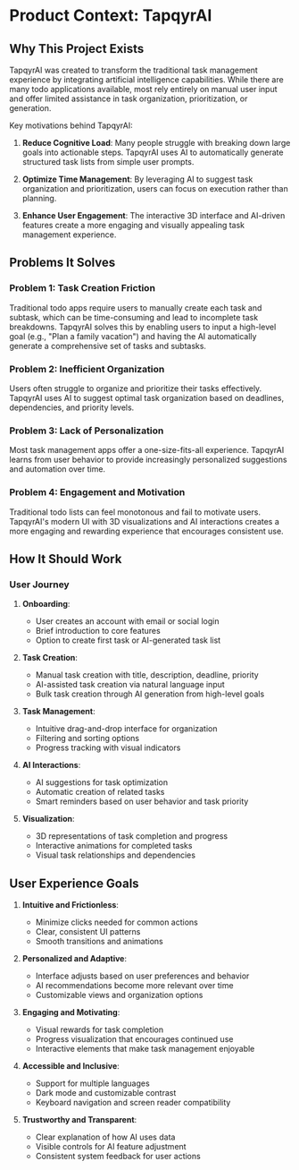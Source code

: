 # Product Context: TapqyrAI

## Why This Project Exists

TapqyrAI was created to transform the traditional task management experience by integrating artificial intelligence capabilities. While there are many todo applications available, most rely entirely on manual user input and offer limited assistance in task organization, prioritization, or generation.

Key motivations behind TapqyrAI:

1. **Reduce Cognitive Load**: Many people struggle with breaking down large goals into actionable steps. TapqyrAI uses AI to automatically generate structured task lists from simple user prompts.

2. **Optimize Time Management**: By leveraging AI to suggest task organization and prioritization, users can focus on execution rather than planning.

3. **Enhance User Engagement**: The interactive 3D interface and AI-driven features create a more engaging and visually appealing task management experience.

## Problems It Solves

### Problem 1: Task Creation Friction
Traditional todo apps require users to manually create each task and subtask, which can be time-consuming and lead to incomplete task breakdowns. TapqyrAI solves this by enabling users to input a high-level goal (e.g., "Plan a family vacation") and having the AI automatically generate a comprehensive set of tasks and subtasks.

### Problem 2: Inefficient Organization
Users often struggle to organize and prioritize their tasks effectively. TapqyrAI uses AI to suggest optimal task organization based on deadlines, dependencies, and priority levels.

### Problem 3: Lack of Personalization
Most task management apps offer a one-size-fits-all experience. TapqyrAI learns from user behavior to provide increasingly personalized suggestions and automation over time.

### Problem 4: Engagement and Motivation
Traditional todo lists can feel monotonous and fail to motivate users. TapqyrAI's modern UI with 3D visualizations and AI interactions creates a more engaging and rewarding experience that encourages consistent use.

## How It Should Work

### User Journey

1. **Onboarding**:
   - User creates an account with email or social login
   - Brief introduction to core features
   - Option to create first task or AI-generated task list

2. **Task Creation**:
   - Manual task creation with title, description, deadline, priority
   - AI-assisted task creation via natural language input
   - Bulk task creation through AI generation from high-level goals

3. **Task Management**:
   - Intuitive drag-and-drop interface for organization
   - Filtering and sorting options
   - Progress tracking with visual indicators

4. **AI Interactions**:
   - AI suggestions for task optimization
   - Automatic creation of related tasks
   - Smart reminders based on user behavior and task priority

5. **Visualization**:
   - 3D representations of task completion and progress
   - Interactive animations for completed tasks
   - Visual task relationships and dependencies

## User Experience Goals

1. **Intuitive and Frictionless**:
   - Minimize clicks needed for common actions
   - Clear, consistent UI patterns
   - Smooth transitions and animations

2. **Personalized and Adaptive**:
   - Interface adjusts based on user preferences and behavior
   - AI recommendations become more relevant over time
   - Customizable views and organization options

3. **Engaging and Motivating**:
   - Visual rewards for task completion
   - Progress visualization that encourages continued use
   - Interactive elements that make task management enjoyable

4. **Accessible and Inclusive**:
   - Support for multiple languages
   - Dark mode and customizable contrast
   - Keyboard navigation and screen reader compatibility

5. **Trustworthy and Transparent**:
   - Clear explanation of how AI uses data
   - Visible controls for AI feature adjustment
   - Consistent system feedback for user actions 